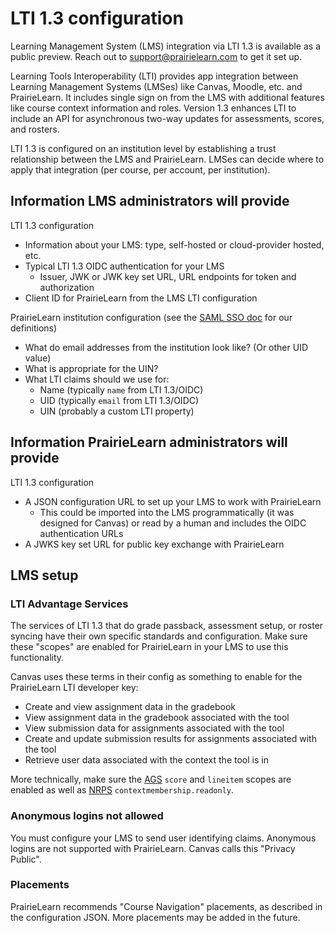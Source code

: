 # LTI 1.3 configuration

Learning Management System (LMS) integration via LTI 1.3 is available as a public preview. Reach out to support@prairielearn.com to get it set up.

Learning Tools Interoperability (LTI) provides app integration between Learning Management Systems (LMSes) like Canvas, Moodle, etc. and PrairieLearn. It includes single sign on from the LMS with additional features like course context information and roles. Version 1.3 enhances LTI to include an API for asynchronous two-way updates for assessments, scores, and rosters.

LTI 1.3 is configured on an institution level by establishing a trust relationship between the LMS and PrairieLearn. LMSes can decide where to apply that integration (per course, per account, per institution).

## Information LMS administrators will provide

LTI 1.3 configuration

- Information about your LMS: type, self-hosted or cloud-provider hosted, etc.
- Typical LTI 1.3 OIDC authentication for your LMS
  - Issuer, JWK or JWK key set URL, URL endpoints for token and authorization
- Client ID for PrairieLearn from the LMS LTI configuration

PrairieLearn institution configuration (see the [SAML SSO doc](saml.md) for our definitions)

- What do email addresses from the institution look like? (Or other UID value)
- What is appropriate for the UIN?
- What LTI claims should we use for:
  - Name (typically `name` from LTI 1.3/OIDC)
  - UID (typically `email` from LTI 1.3/OIDC)
  - UIN (probably a custom LTI property)

## Information PrairieLearn administrators will provide

LTI 1.3 configuration

- A JSON configuration URL to set up your LMS to work with PrairieLearn
  - This could be imported into the LMS programmatically (it was designed for Canvas) or read by a human and includes the OIDC authentication URLs
- A JWKS key set URL for public key exchange with PrairieLearn

## LMS setup

### LTI Advantage Services

The services of LTI 1.3 that do grade passback, assessment setup, or roster syncing have their own specific standards and configuration. Make sure these "scopes" are enabled for PrairieLearn in your LMS to use this functionality.

Canvas uses these terms in their config as something to enable for the PrairieLearn LTI developer key:

- Create and view assignment data in the gradebook
- View assignment data in the gradebook associated with the tool
- View submission data for assignments associated with the tool
- Create and update submission results for assignments associated with the tool
- Retrieve user data associated with the context the tool is in

More technically, make sure the [AGS](https://www.imsglobal.org/spec/lti-ags/v2p0) `score` and `lineitem` scopes are enabled as well as [NRPS](https://www.imsglobal.org/spec/lti-nrps/v2p0/) `contextmembership.readonly`.

### Anonymous logins not allowed

You must configure your LMS to send user identifying claims. Anonymous logins are not supported with PrairieLearn. Canvas calls this "Privacy Public".

### Placements

PrairieLearn recommends "Course Navigation" placements, as described in the configuration JSON. More placements may be added in the future.
